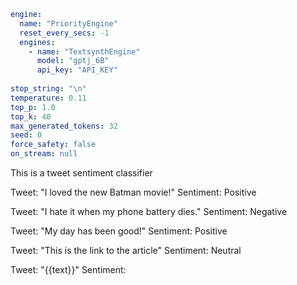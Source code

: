 ```yaml
engine:
  name: "PriorityEngine"
  reset_every_secs: -1
  engines:
    - name: "TextsynthEngine"
      model: "gptj_6B"
      api_key: "API_KEY"
      
stop_string: "\n"
temperature: 0.11
top_p: 1.0
top_k: 40
max_generated_tokens: 32
seed: 0
force_safety: false
on_stream: null
```
This is a tweet sentiment classifier

Tweet: "I loved the new Batman movie!"
Sentiment: Positive

Tweet: "I hate it when my phone battery dies."
Sentiment: Negative

Tweet: "My day has been good!"
Sentiment: Positive

Tweet: "This is the link to the article"
Sentiment: Neutral

Tweet: "{{text}}"
Sentiment: